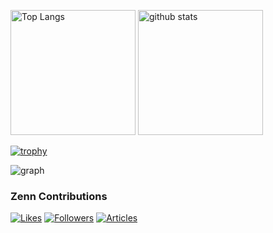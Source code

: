 <p align="left">
  <img alt="Top Langs" height="200px" src="https://github-readme-stats.vercel.app/api/top-langs/?username=wakanao&size_weight=0.5&count_weight=0.5&theme=gruvbox" />
  <img alt="github stats" height="200px" src="https://github-readme-stats.vercel.app/api?username=wakanao&show_icons=true&hide=contribs&theme=gruvbox&count_private=true" />
</p>

[![trophy](https://github-profile-trophy.vercel.app/?username=wakanao&theme=dark_lover&title=MultiLanguage,Joined2020,Commit,PullRequest,Repositories,Issues)](https://github.com/wakanao/github-profile-trophy)

![graph](http://github-profile-summary-cards.vercel.app/api/cards/profile-details?username=wakanao&theme=gruvbox)

### Zenn Contributions
[![Likes](https://badgen.org/img/zenn/wakanao/likes?style=plastic)](https://zenn.dev/wakanao)
[![Followers](https://badgen.org/img/zenn/wakanao/followers?style=plastic)](https://zenn.dev/wakanao)
[![Articles](https://badgen.org/img/zenn/wakanao/articles?style=plastic)](https://zenn.dev/wakanao)

